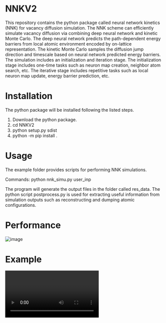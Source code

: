 # NNKV2
This repository contains the python package called neural network kinetics (NNK) for vacancy diffusion simulation. The NNK scheme can efficiently simulate vacancy diffusion via combining deep neural network and kinetic Monte Carlo. The deep neural network predicts the path-dependent energy barriers from local atomic environment encoded by on-lattice representation. The kinetic Monte Carlo samples the diffusion jump direction and timescale based on neural network predicted energy barriers. The simulation includes an initialization and iteration stage. The initialization stage includes one-time tasks such as neuron map creation, neighbor atom search, etc. The iterative stage includes repetitive tasks such as local neuron map update, energy barrier prediction, etc.

# Installation
The python package will be installed following the listed steps.

1. Download the python package.
2. cd NNKV2
3. python setup.py sdist
4. python -m pip install .

# Usage 
The example folder provides scripts for performing NNK simulations. 

Commands:  python nnk_simu.py user_inp

The program will generate the output files in the folder called res_data. The python script postprocess.py is used for extracting useful information from simulation outputs such as reconstructing and dumping atomic configurations. 

# Performance
![image](https://github.com/BXING2/NNKV2/assets/126745914/abe8f236-0a09-4f46-ba43-1e9858f65226)


# Example
![](../demo.mp4)
